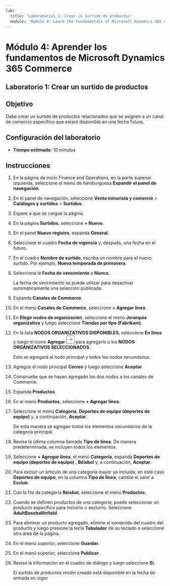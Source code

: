 ```yaml
---
lab:
  title: "Laboratorio\_1: Crear un surtido de productos"
  module: 'Module 4: Learn the Fundamentals of Microsoft Dynamics 365 Commerce'
---
```


# Módulo 4: Aprender los fundamentos de Microsoft Dynamics 365 Commerce

## Laboratorio 1: Crear un surtido de productos

## Objetivo

Debe crear un surtido de productos relacionados que se asignen a un canal de comercio específico que estará disponible en una fecha futura. 

## Configuración del laboratorio

   - **Tiempo estimado**: 10 minutos

## Instrucciones

1.  En la página de inicio Finance and Operations, en la parte superior izquierda, seleccione el menú de hamburguesa **Expandir el panel de navegación**.

2.  En el panel de navegación, seleccione **Venta minorista y comercio** > **Catálogos y surtidos** > **Surtidos**.

3.  Espere a que se cargue la página.

4.  En la página **Surtidos**, seleccione **+ Nuevo**.

5.  En el panel **Nuevo registro**, expanda **General**.

6.  Seleccione el cuadro **Fecha de vigencia** y, después, una fecha en el futuro.

7.  En el cuadro **Nombre de surtido**, escriba un nombre para el nuevo surtido. Por ejemplo, **Nueva temporada de primavera**.

8.  Selecciona la **Fecha de vencimiento** a **Nunca**.

    La fecha de vencimiento se puede utilizar para desactivar automáticamente una selección publicada.

9.  Expanda **Canales de Commerce**.

10. En el menú **Canales de Commerce**, seleccione **+ Agregar línea**.

11. En **Elegir nodos de organización**, seleccione el menú **Jerarquía organizativa** y luego seleccione **Tiendas por tipo (Fabrikam)**.

12. En la lista **NODOS ORGANIZATIVOS DISPONIBLES**, seleccione **En línea** y luego el icono **Agregar** ![Imagen 15](./media/04-learn-the-fundamentals-of-dynamics-365-commerce-17.png) para agregarlo a los **NODOS ORGANIZATIVOS SELECCIONADOS**.

    Esto se agregará al nodo principal y todos los nodos secundarios.

13. Agregue el nodo principal **Correo** y luego seleccione **Aceptar**.

14. Compruebe que se hayan agregado los dos nodos a los canales de Commerce.

15. Expanda **Productos**.

16. En el menú **Productos**, seleccione **+ Agregar línea**.

17. Seleccione el menú **Categoría**, **Deportes de equipo (deportes de equipo)** y, a continuación, **Aceptar**.

    De esta manera se agregan todos los elementos secundarios de la categoría principal.

18. Revise la última columna llamada **Tipo de línea**. De manera predeterminada, se incluyen todos los elementos.

19. Seleccione **+ Agregar línea**, el menú **Categoría**, expanda **Deportes de equipo (deportes de equipo)** , **Béisbol** y, a continuación, **Aceptar**.

20. Para excluir un artículo de una categoría mayor ya incluida, en este caso **Deportes de equipo**, en la columna **Tipo de línea**, cambie el valor a **Excluir**.

21. Con la fila de categoría **Béisbol**, seleccione el menú **Productos**.

22. Cuando se definen productos de una categoría, puede seleccionar un producto específico para incluirlo o excluirlo. Seleccione **AdultBaseballInfield**.

23. Para eliminar un producto agregado, elimine el contenido del cuadro del producto y luego presione la tecla **Tabulador** de su teclado o seleccione otra área de la página.

24. En el menú superior, seleccione **Guardar**.

25. En el menú superior, seleccione **Publicar**.

26. Revise la información en el cuadro de diálogo y luego seleccione **Sí**.

    El surtido de productos recién creado está disponible en la fecha de entrada en vigor.

